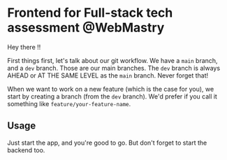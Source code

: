 # Frontend for Full-stack tech assessment @WebMastry

Hey there !!

First things first, let's talk about our git workflow. We have a `main` branch, and a `dev` branch. Those are our main branches. The `dev` branch is always AHEAD or AT THE SAME LEVEL as the `main` branch. Never forget that!

When we want to work on a new feature (which is the case for you), we start by creating a branch (from the `dev` branch). We'd prefer if you call it something like `feature/your-feature-name`.

## Usage
Just start the app, and you're good to go. But don't forget to start the backend too.


